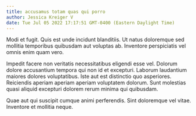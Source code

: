```yaml
---
title: accusamus totam quas qui porro
author: Jessica Kreiger V
date: Tue Jul 05 2022 17:17:51 GMT-0400 (Eastern Daylight Time)
---
```

Modi et fugit. Quis est unde incidunt blanditiis. Ut natus doloremque sed mollitia temporibus quibusdam aut voluptas ab. Inventore perspiciatis vel omnis enim quam vero.

 Impedit facere non veritatis necessitatibus eligendi esse vel. Dolorum dolore accusantium tempora qui non id et excepturi. Laborum laudantium maiores dolores voluptatibus. Iste aut est distinctio quo asperiores. Reiciendis aperiam aperiam aperiam voluptatem dolorum. Sunt molestias quasi aliquid excepturi dolorem rerum minima qui quibusdam.

 Quae aut qui suscipit cumque animi perferendis. Sint doloremque vel vitae. Inventore et mollitia neque.